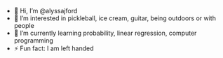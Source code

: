 - 👋 Hi, I’m @alyssajford
- 👀 I’m interested in pickleball, ice cream, guitar, being outdoors or with people
- 🌱 I’m currently learning probability, linear regression, computer programming
- ⚡ Fun fact: I am left handed

<!---
alyssajford/alyssajford is a ✨ special ✨ repository because its `README.md` (this file) appears on your GitHub profile.
You can click the Preview link to take a look at your changes.
--->
